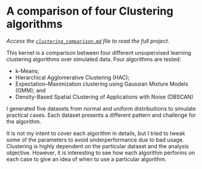 # A comparison of four Clustering algorithms

*Access the [`clustering_comparison.md`](https://github.com/gabriel-msilva/clustering-comparison/blob/master/clustering_comparison.md) file to read the full project.*

This kernel is a comparison between four different unsupervised learning clustering algorithms over simulated data. Four algorithms are tested:

* k-Means;
* Hierarchical Agglomerative Clustering (HAC);
* Expectation–Maximization clustering using Gaussian Mixture Models (GMM); and
* Density-Based Spatial Clustering of Applications with Noise (DBSCAN)

I generated five datasets from normal and uniform distribuitions to simulate practical cases. Each dataset presents a different pattern and challenge for the algorithm.

It is not my intent to cover each algorithm in details, but I tried to tweak some of the parameters to avoid underperformance due to bad usage. Clustering is highly dependent on the particular dataset and the analysis objective. However, it is interesting to see how each algorithm performs on each case to give an idea of when to use a particular algorithm.
